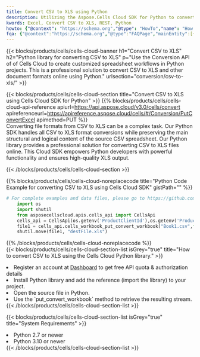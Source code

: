 ```yaml
---
title: Convert CSV to XLS using Python 
description: Utilizing the Aspose.Cells Cloud SDK for Python to convert a CSV format file to a XLS format file. 
kwords: Excel, Convert CSV to XLS, REST, Python
howto: {"@context": "https://schema.org","@type": "HowTo","name": "How to convert CSV to XLS using the Cells Cloud Python library.","description": "How to convert CSV to XLS using the Cells Cloud Python library.","image": {"@type": "ImageObject"},"url": "/python/conversion/csv-to-xls/","step": [{ "@type": "HowToStep","name": "How to convert CSV to XLS using the Cells Cloud Python library. step 1", "image": {"@type": "ImageObject",},"url": "/python/conversion/csv-to-xls/","text": "Register an account at <a href='https://dashboard.aspose.cloud/'>Dashboard</a> to get free API quota & authorization details",},{ "@type": "HowToStep","name": "How to convert CSV to XLS using the Cells Cloud Python library. step 1", "image": {"@type": "ImageObject",},"url": "/python/conversion/csv-to-xls/","text": "Install Python library and add the reference (import the library) to your project.",},{ "@type": "HowToStep","name": "How to convert CSV to XLS using the Cells Cloud Python library. step 1", "image": {"@type": "ImageObject",},"url": "/python/conversion/csv-to-xls/","text": "Open the source file in Python.",},{ "@type": "HowToStep","name": "How to convert CSV to XLS using the Cells Cloud Python library. step 1", "image": {"@type": "ImageObject",},"url": "/python/conversion/csv-to-xls/","text": "Use the `put_convert_workbook` method to retrieve the resulting stream.",}, ],"supply": {"@type": "HowToSupply","name": "document"},"tool": [{"@type": "HowToTool","name": "PyCharm, Visual Studio Code, Sublime, Eclipse"},{"@type": "HowToTool","name": "Aspose Cells"}],"totalTime": "PT6M"}
fqa: {"@context":"https://schema.org","@type":"FAQPage","mainEntity":[{"@type":"Question","name":"Why convert file formats in C# using REST API?","acceptedAnswer":{"@type":"Answer","text":"Documents are encoded in many ways, and some files may be incompatible with the software you use. To open and read such files, just convert them to appropriate file formats.<br/><ol><li>Install .NET SDK and add the reference (import the library) to your project.</li><li>Open the source file in C# using REST API.</li><li>Call the PutConvertWorkbookRequest() method, passing an output filename with required extension.</li><li>Get the result of conversion as a separate file.</li></ol>"}},{"@type":"Question","name":"What file formats can I convert with your C# library?","acceptedAnswer":{"@type":"Answer","text":"We support a variety of file formats for conversion using .NET library, including XLSX, Excel, xls , PDF, CSV, HTML, Markdown, XML, PNG, JPG, TIFF, Json, TXT and many more."}},{"@type":"Question","name":"What is the maximum allowed file size for conversion using this .NET library?","acceptedAnswer":{"@type":"Answer","text":"There are no file size limits for format conversions using .NET library."}}]}
---
```



{{< blocks/products/cells/cells-cloud-banner h1="Convert CSV to XLS" h2="Python library for converting CSV to XLS" p="Use the Conversion API of of Cells Cloud to create customized spreadsheet workflows in Python projects. This is a professional solution to convert CSV to XLS and other document formats online using Python." urlsection="conversion/csv-to-xls/" >}}

{{< blocks/products/cells/cells-cloud-section  title="Convert CSV to XLS using Cells Cloud SDK for Python" >}}
{{% blocks/products/cells/cells-cloud-api-reference  apiurl=https://api.aspose.cloud/v3.0/cells/convert  apireferenceurl=https://apireference.aspose.cloud/cells/#/Conversion/PutConvertExcel  apimethod=PUT %}}
<br/>
Converting file formats from CSV to XLS can be a complex task. Our Python SDK handles all CSV to XLS format conversions while preserving the main structural and logical content of the source CSV spreadsheet. Our Python library provides a professional solution for converting CSV to XLS files online. This Cloud SDK empowers Python developers with powerful functionality and ensures high-quality XLS output.

{{< /blocks/products/cells/cells-cloud-section >}}

{{% blocks/products/cells/cells-cloud-noreplacecode title="Python Code Example for converting CSV to XLS using Cells Cloud SDK" gistPath="" %}}
 
```python
# For complete examples and data files, please go to https://github.com/aspose-cells-cloud/aspose-cells-cloud-python/
    import os
    import shutil
    from asposecellscloud.apis.cells_api import CellsApi
    cells_api = CellsApi(os.getenv('ProductClientId'),os.getenv('ProductClientSecret'))
    file1 = cells_api.cells_workbook_put_convert_workbook("Book1.csv",format="xls")
    shutil.move(file1, "destFile.xls")     
```
 
{{% /blocks/products/cells/cells-cloud-noreplacecode  %}}
<br/>
{{< blocks/products/cells/cells-cloud-section-list isGrey="true"  title="How to convert CSV to XLS using the Cells Cloud Python library." >}}
<li>Register an account at <a href="https://dashboard.aspose.cloud/">Dashboard</a> to get free API quota & authorization details</li>
<li>Install Python library and add the reference (import the library) to your project.</li>
<li>Open the source file in Python.</li>
<li>Use the `put_convert_workbook` method to retrieve the resulting stream.</li>
{{< /blocks/products/cells/cells-cloud-section-list >}}

{{< blocks/products/cells/cells-cloud-section-list isGrey="true"  title="System Requirements" >}}
<li>Python 2.7 or newer</li>
<li>Python 3.10 or newer</li>
{{< /blocks/products/cells/cells-cloud-section-list >}}
